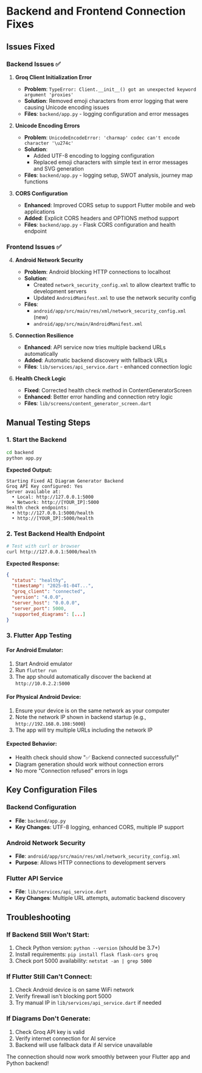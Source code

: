 # Backend and Frontend Connection Fixes

## Issues Fixed

### Backend Issues ✅

1. **Groq Client Initialization Error**
   - **Problem**: `TypeError: Client.__init__() got an unexpected keyword argument 'proxies'`
   - **Solution**: Removed emoji characters from error logging that were causing Unicode encoding issues
   - **Files**: `backend/app.py` - logging configuration and error messages

2. **Unicode Encoding Errors**
   - **Problem**: `UnicodeEncodeError: 'charmap' codec can't encode character '\u274c'`
   - **Solution**: 
     - Added UTF-8 encoding to logging configuration
     - Replaced emoji characters with simple text in error messages and SVG generation
   - **Files**: `backend/app.py` - logging setup, SWOT analysis, journey map functions

3. **CORS Configuration**
   - **Enhanced**: Improved CORS setup to support Flutter mobile and web applications
   - **Added**: Explicit CORS headers and OPTIONS method support
   - **Files**: `backend/app.py` - Flask CORS configuration and health endpoint

### Frontend Issues ✅

4. **Android Network Security**
   - **Problem**: Android blocking HTTP connections to localhost
   - **Solution**: 
     - Created `network_security_config.xml` to allow cleartext traffic to development servers
     - Updated `AndroidManifest.xml` to use the network security config
   - **Files**: 
     - `android/app/src/main/res/xml/network_security_config.xml` (new)
     - `android/app/src/main/AndroidManifest.xml`

5. **Connection Resilience**
   - **Enhanced**: API service now tries multiple backend URLs automatically
   - **Added**: Automatic backend discovery with fallback URLs
   - **Files**: `lib/services/api_service.dart` - enhanced connection logic

6. **Health Check Logic**
   - **Fixed**: Corrected health check method in ContentGeneratorScreen
   - **Enhanced**: Better error handling and connection retry logic
   - **Files**: `lib/screens/content_generator_screen.dart`

## Manual Testing Steps

### 1. Start the Backend
```bash
cd backend
python app.py
```

**Expected Output:**
```
Starting Fixed AI Diagram Generator Backend
Groq API Key configured: Yes
Server available at:
  • Local: http://127.0.0.1:5000
  • Network: http://[YOUR_IP]:5000
Health check endpoints:
  • http://127.0.0.1:5000/health
  • http://[YOUR_IP]:5000/health
```

### 2. Test Backend Health Endpoint
```bash
# Test with curl or browser
curl http://127.0.0.1:5000/health
```

**Expected Response:**
```json
{
  "status": "healthy",
  "timestamp": "2025-01-04T...",
  "groq_client": "connected",
  "version": "4.0.0",
  "server_host": "0.0.0.0",
  "server_port": 5000,
  "supported_diagrams": [...]
}
```

### 3. Flutter App Testing

#### For Android Emulator:
1. Start Android emulator
2. Run `flutter run`
3. The app should automatically discover the backend at `http://10.0.2.2:5000`

#### For Physical Android Device:
1. Ensure your device is on the same network as your computer
2. Note the network IP shown in backend startup (e.g., `http://192.168.0.108:5000`)
3. The app will try multiple URLs including the network IP

#### Expected Behavior:
- Health check should show "✅ Backend connected successfully!"
- Diagram generation should work without connection errors
- No more "Connection refused" errors in logs

## Key Configuration Files

### Backend Configuration
- **File**: `backend/app.py`
- **Key Changes**: UTF-8 logging, enhanced CORS, multiple IP support

### Android Network Security
- **File**: `android/app/src/main/res/xml/network_security_config.xml`
- **Purpose**: Allows HTTP connections to development servers

### Flutter API Service
- **File**: `lib/services/api_service.dart`
- **Key Changes**: Multiple URL attempts, automatic backend discovery

## Troubleshooting

### If Backend Still Won't Start:
1. Check Python version: `python --version` (should be 3.7+)
2. Install requirements: `pip install flask flask-cors groq`
3. Check port 5000 availability: `netstat -an | grep 5000`

### If Flutter Still Can't Connect:
1. Check Android device is on same WiFi network
2. Verify firewall isn't blocking port 5000
3. Try manual IP in `lib/services/api_service.dart` if needed

### If Diagrams Don't Generate:
1. Check Groq API key is valid
2. Verify internet connection for AI service
3. Backend will use fallback data if AI service unavailable

The connection should now work smoothly between your Flutter app and Python backend!